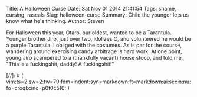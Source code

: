 Title: A Halloween Curse
Date: Sat Nov 01 2014 21:41:54
Tags: shame, cursing, rascals
Slug: halloween-curse
Summary: Child the younger lets us know what he's thinking.
Author: Steven

For Halloween this year, Otaro, our oldest, wanted to be a Tarantula. 
Younger brother Jiro, just over two, idolizes O, and volunteered he
would be a purple Tarantula. I obliged with the costumes. As is par
for the course, wandering around exercising candy arbitrage is hard
work. At one point, young Jiro scampered to a (thankfully vacant)
house stoop, and told me, "This is a fuckingshit, daddy! A fuckingshit!"

[//]: # ( vim:ts=2:sw=2:tw=79:fdm=indent:syn=markdown:ft=markdown:ai:si:cin:nu:fo=croql:cino=p0t0c5(0:   )

